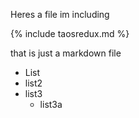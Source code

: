 Heres a file im including

{% include taosredux.md %}

that is just a markdown file

- List
- list2
- list3
  - list3a
